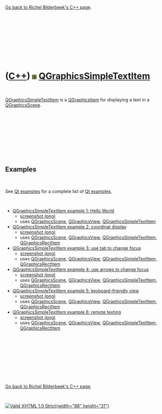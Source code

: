 

[Go back to Richel Bilderbeek's C++ page](Cpp.htm).

 

 

 

 

 

([C++](Cpp.htm)) ![Qt](PicQt.png) [QGraphicsSimpleTextItem](CppQGraphicsSimpleTextItem.htm)
===========================================================================================

 

[QGraphicsSimpleTextItem](CppQGraphicsSimpleTextItem.htm) is a
[QGraphicsItem](CppQGraphicsItem.htm) for displaying a text in a
[QGraphicsScene](CppQGraphicsScene.htm).

 

 

 

 

 

Examples
--------

 

See [Qt examples](CppQtExample.htm) for a complete list of [Qt
examples](CppQtExample.htm).

 

-   [QGraphicsSimpleTextItem example 1: Hello
    World](CppQGraphicsSimpleTextItemExample1.htm)
    -   [screenshot (png)](CppQGraphicsSimpleTextItemExample1.png)
    -   uses [QGraphicsScene](CppQGraphicsScene.htm),
        [QGraphicsView](CppQGraphicsView.htm),
        [QGraphicsSimpleTextItem](CppQGraphicsSimpleTextItem.htm)
-   [QGraphicsSimpleTextItem example 2: coordinat
    display](CppQGraphicsSimpleTextItemExample2.htm)
    -   [screenshot (png)](CppQGraphicsSimpleTextItemExample2.png)
    -   uses [QGraphicsScene](CppQGraphicsScene.htm),
        [QGraphicsView](CppQGraphicsView.htm),
        [QGraphicsSimpleTextItem](CppQGraphicsSimpleTextItem.htm),
        [QGraphicsRectItem](CppQGraphicsRectItem.htm)
-   [QGraphicsSimpleTextItem example 3: use tab to change
    focus](CppQGraphicsSimpleTextItemExample3.htm)
    -   [screenshot (png)](CppQGraphicsSimpleTextItemExample3.png)
    -   uses [QGraphicsScene](CppQGraphicsScene.htm),
        [QGraphicsView](CppQGraphicsView.htm),
        [QGraphicsSimpleTextItem](CppQGraphicsSimpleTextItem.htm),
        [QGraphicsRectItem](CppQGraphicsRectItem.htm)
-   [QGraphicsSimpleTextItem example 4: use arrows to change
    focus](CppQGraphicsSimpleTextItemExample4.htm)
    -   [screenshot (png)](CppQGraphicsSimpleTextItemExample4.png)
    -   uses [QGraphicsScene](CppQGraphicsScene.htm),
        [QGraphicsView](CppQGraphicsView.htm),
        [QGraphicsSimpleTextItem](CppQGraphicsSimpleTextItem.htm),
        [QGraphicsRectItem](CppQGraphicsRectItem.htm)
-   [QGraphicsSimpleTextItem example 5: keyboard-friendly
    view](CppQGraphicsSimpleTextItemExample5.htm)
    -   [screenshot (png)](CppQGraphicsSimpleTextItemExample5.png)
    -   uses [QGraphicsScene](CppQGraphicsScene.htm),
        [QGraphicsView](CppQGraphicsView.htm),
        [QGraphicsSimpleTextItem](CppQGraphicsSimpleTextItem.htm),
        [QGraphicsRectItem](CppQGraphicsRectItem.htm)
-   [QGraphicsSimpleTextItem example 6: remote
    texting](CppQGraphicsSimpleTextItemExample6.htm)
    -   [screenshot (png)](CppQGraphicsSimpleTextItemExample6.png)
    -   uses [QGraphicsScene](CppQGraphicsScene.htm),
        [QGraphicsView](CppQGraphicsView.htm),
        [QGraphicsSimpleTextItem](CppQGraphicsSimpleTextItem.htm),
        [QGraphicsRectItem](CppQGraphicsRectItem.htm)

 

 

 

 

 

[Go back to Richel Bilderbeek's C++ page](Cpp.htm).



 

[![Valid XHTML 1.0 Strict](valid-xhtml10.png){width="88"
height="31"}](http://validator.w3.org/check?uri=referer)
